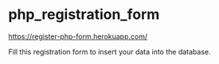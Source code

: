 # php_registration_form

https://register-php-form.herokuapp.com/


Fill this registration form to insert your data into the database.
